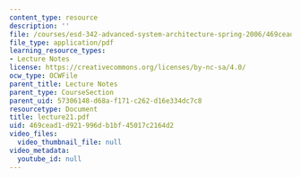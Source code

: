 ```yaml
---
content_type: resource
description: ''
file: /courses/esd-342-advanced-system-architecture-spring-2006/469cead1d921996db1bf45017c2164d2_lecture21.pdf
file_type: application/pdf
learning_resource_types:
- Lecture Notes
license: https://creativecommons.org/licenses/by-nc-sa/4.0/
ocw_type: OCWFile
parent_title: Lecture Notes
parent_type: CourseSection
parent_uid: 57306148-d68a-f171-c262-d16e334dc7c8
resourcetype: Document
title: lecture21.pdf
uid: 469cead1-d921-996d-b1bf-45017c2164d2
video_files:
  video_thumbnail_file: null
video_metadata:
  youtube_id: null
---
```

